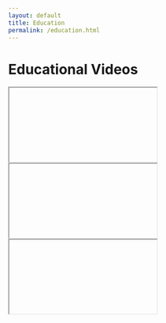 ```yaml
---
layout: default
title: Education
permalink: /education.html
---
```


<h1 style="header">Educational Videos</h1>

<div class="shorts-carousel">
  <div class="carousel-slide center">
    <iframe id="current-video" allowfullscreen></iframe>
  </div>
  <div class="carousel-slide">
    <iframe id="prev-video" allowfullscreen></iframe>
    <div class="overlay-div" onclick="moveCarousel(-1)"></div>
  </div>
  <div class="carousel-slide">
    <iframe id="next-video" allowfullscreen></iframe>
    <div class="overlay-div" onclick="moveCarousel(1)"></div>
  </div>
</div>

<script>
  const videoIds = [
    "GI2yXCMt6qY",
    "mxb1spl3uEQ",
    "UmADIP7Eneo",
    "bKHeCYNw9bY",
    "5VvCXdIaX_k",
    "ef1_NUR4aig",
    "oQPZyqFDFJc",
    "pPo5bd8tm2Y"
  ];

  let currentIndex = 0;

  function updateIframes() {
    const total = videoIds.length;
    const prev = (currentIndex - 1 + total) % total;
    const next = (currentIndex + 1) % total;

    document.getElementById('prev-video').src = `https://www.youtube.com/embed/${videoIds[prev]}`;
    document.getElementById('current-video').src = `https://www.youtube.com/embed/${videoIds[currentIndex]}`;
    document.getElementById('next-video').src = `https://www.youtube.com/embed/${videoIds[next]}`;
  }

function moveCarousel(direction) {
  const prev = document.getElementById('prev-video');
  const curr = document.getElementById('current-video');
  const next = document.getElementById('next-video');
  const total = videoIds.length;

  // Determine which element is moving to center
  const target = direction > 0 ? next : prev;

  // Add the transitionend listener BEFORE triggering transforms
  target.addEventListener('transitionend', function handler() {
    // Update current index
    currentIndex = (currentIndex + direction + total) % total;

    // Reset transforms and update video sources
    updateIframes();

    // Clean up the handler
    target.removeEventListener('transitionend', handler);
  });

  // Trigger animated transform
  if (direction > 0) {
    // Move next to center
    curr.style.transform = 'translateX(-60%) scale(0.9)';
    next.style.transform = 'translateX(0) scale(1)';
    prev.style.transform = 'translateX(-120%) scale(0.9)';
  } else {
    // Move prev to center
    curr.style.transform = 'translateX(60%) scale(0.9)';
    prev.style.transform = 'translateX(0) scale(1)';
    next.style.transform = 'translateX(120%) scale(0.9)';
  }
}


  document.addEventListener('DOMContentLoaded', updateIframes);
</script>

